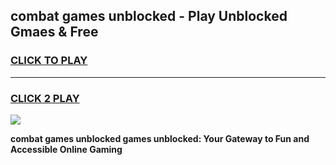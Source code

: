 
## combat games unblocked - Play Unblocked Gmaes & Free
<h3>
<a href="https://premium.freeplayer.one?title=combat_games_unblocked&ref=19F">CLICK TO PLAY</a></h3>
<hr>

<h3>
<a href="https://premium.freeplayer.one?title=combat_games_unblocked&ref=19F">CLICK 2 PLAY</a>
  
</h3>

<a href="https://premium.freeplayer.one?title=combat_games_unblocked&ref=19F/"><img src="https://clearcache.store/games.png"></a>


**combat games unblocked games unblocked: Your Gateway to Fun and Accessible Online Gaming**
